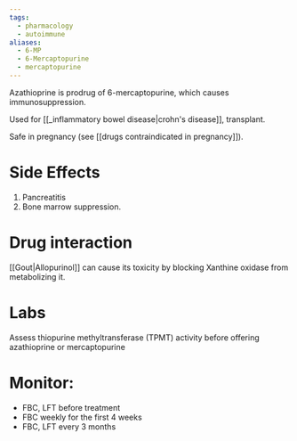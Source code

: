 ```yaml
---
tags:
  - pharmacology
  - autoimmune
aliases:
  - 6-MP
  - 6-Mercaptopurine
  - mercaptopurine
---
```

Azathioprine is prodrug of 6-mercaptopurine, which causes immunosuppression.

Used for [[_inflammatory bowel disease|crohn's disease]], transplant.

Safe in pregnancy (see [[drugs contraindicated in pregnancy]]).

# Side Effects
1. Pancreatitis
2. Bone marrow suppression.
# Drug interaction
[[Gout|Allopurinol]] can cause its toxicity by blocking Xanthine oxidase from metabolizing it.

# Labs
Assess thiopurine methyltransferase (TPMT) activity before offering azathioprine or mercaptopurine

# Monitor:
- FBC, LFT before treatment
- FBC weekly for the first 4 weeks
- FBC, LFT every 3 months